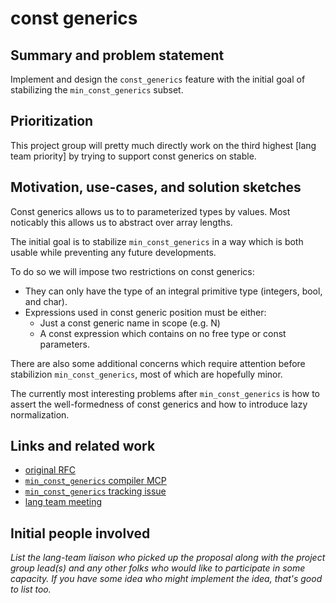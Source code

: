 # const generics

## Summary and problem statement

Implement and design the `const_generics` feature with
the initial goal of stabilizing the `min_const_generics` subset.

## Prioritization

This project group will pretty much directly work on the third highest [lang team priority] by trying to support const generics on stable.

[lang team priorities]: https://lang-team.rust-lang.org/priorities.html

## Motivation, use-cases, and solution sketches

Const generics allows us to to parameterized types by values. Most noticably
this allows us to abstract over array lengths.

The initial goal is to stabilize `min_const_generics` in a way which is both usable
while preventing any future developments.

To do so we will impose two restrictions on const generics:

- They can only have the type of an integral primitive type (integers, bool, and char).
- Expressions used in const generic position must be either:
  - Just a const generic name in scope (e.g. N)
  - A const expression which contains on no free type or const parameters.

There are also some additional concerns which require attention before stabilizion `min_const_generics`, most of which are hopefully minor. 

The currently most interesting problems after `min_const_generics` is how to assert
the well-formedness of const generics and how to introduce lazy normalization.

## Links and related work

- [original RFC](https://github.com/rust-lang/rfcs/pull/2000)
- [`min_const_generics` compiler MCP](https://github.com/rust-lang/compiler-team/issues/332)
- [`min_const_generics` tracking issue](https://github.com/rust-lang/rust/issues/74878)
- [lang team meeting](https://github.com/rust-lang/lang-team/issues/37)

## Initial people involved

*List the lang-team liaison who picked up the proposal along with the project group lead(s) and any other folks who would like to participate in some capacity. If you have some idea who might implement the idea, that's good to list too.*

